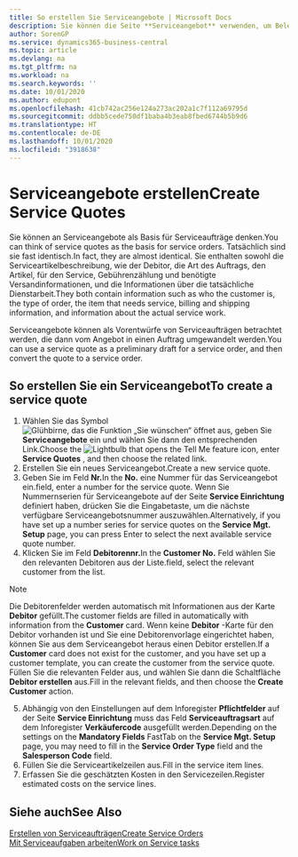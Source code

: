 ```yaml
---
title: So erstellen Sie Serviceangebote | Microsoft Docs
description: Sie können die Seite **Serviceangebot** verwenden, um Belege zu erstellen, in die Sie Informationen über den Service (Reparatur und Wartung) von Serviceartikeln auf Debitorenanfrage eingeben. Serviceangebote können als Vorentwürfe von Serviceaufträgen betrachtet werden, die dann vom Angebot in einen Auftrag umgewandelt werden.
author: SorenGP
ms.service: dynamics365-business-central
ms.topic: article
ms.devlang: na
ms.tgt_pltfrm: na
ms.workload: na
ms.search.keywords: ''
ms.date: 10/01/2020
ms.author: edupont
ms.openlocfilehash: 41cb742ac256e124a273ac202a1c7f112a69795d
ms.sourcegitcommit: ddbb5cede750df1baba4b3eab8fbed6744b5b9d6
ms.translationtype: HT
ms.contentlocale: de-DE
ms.lasthandoff: 10/01/2020
ms.locfileid: "3918638"
---
```

# <a name="create-service-quotes"></a><span data-ttu-id="75158-104">Serviceangebote erstellen</span><span class="sxs-lookup"><span data-stu-id="75158-104">Create Service Quotes</span></span>
<span data-ttu-id="75158-105">Sie können an Serviceangebote als Basis für Serviceaufträge denken.</span><span class="sxs-lookup"><span data-stu-id="75158-105">You can think of service quotes as the basis for service orders.</span></span> <span data-ttu-id="75158-106">Tatsächlich sind sie fast identisch.</span><span class="sxs-lookup"><span data-stu-id="75158-106">In fact, they are almost identical.</span></span> <span data-ttu-id="75158-107">Sie enthalten sowohl die Serviceartikelbeschreibung, wie der Debitor, die Art des Auftrags, den Artikel, für den Service, Gebührenzählung und benötigte Versandinformationen, und die Informationen über die tatsächliche Dienstarbeit.</span><span class="sxs-lookup"><span data-stu-id="75158-107">They both contain information such as who the customer is, the type of order, the item that needs service, billing and shipping information, and information about the actual service work.</span></span>
 
<span data-ttu-id="75158-108">Serviceangebote können als Vorentwürfe von Serviceaufträgen betrachtet werden, die dann vom Angebot in einen Auftrag umgewandelt werden.</span><span class="sxs-lookup"><span data-stu-id="75158-108">You can use a service quote as a preliminary draft for a service order, and then convert the quote to a service order.</span></span>  
  
## <a name="to-create-a-service-quote"></a><span data-ttu-id="75158-109">So erstellen Sie ein Serviceangebot</span><span class="sxs-lookup"><span data-stu-id="75158-109">To create a service quote</span></span>  
1. <span data-ttu-id="75158-110">Wählen Sie das Symbol ![Glühbirne, das die Funktion „Sie wünschen“ öffnet](media/ui-search/search_small.png "Was möchten Sie tun?") aus, geben Sie **Serviceangebote** ein und wählen Sie dann den entsprechenden Link.</span><span class="sxs-lookup"><span data-stu-id="75158-110">Choose the ![Lightbulb that opens the Tell Me feature](media/ui-search/search_small.png "Tell me what you want to do") icon, enter **Service Quotes** , and then choose the related link.</span></span>  
2. <span data-ttu-id="75158-111">Erstellen Sie ein neues Serviceangebot.</span><span class="sxs-lookup"><span data-stu-id="75158-111">Create a new service quote.</span></span>  
3. <span data-ttu-id="75158-112">Geben Sie im Feld **Nr.**</span><span class="sxs-lookup"><span data-stu-id="75158-112">In the **No.**</span></span> <span data-ttu-id="75158-113">eine Nummer für das Serviceangebot ein.</span><span class="sxs-lookup"><span data-stu-id="75158-113">field, enter a number for the service quote.</span></span> <span data-ttu-id="75158-114">Wenn Sie Nummernserien für Serviceangebote auf der Seite **Service Einrichtung** definiert haben, drücken Sie die Eingabetaste, um die nächste verfügbare Serviceangebotsnummer auszuwählen.</span><span class="sxs-lookup"><span data-stu-id="75158-114">Alternatively, if you have set up a number series for service quotes on the **Service Mgt. Setup** page, you can press Enter to select the next available service quote number.</span></span>  
4. <span data-ttu-id="75158-115">Klicken Sie im Feld **Debitorennr.**</span><span class="sxs-lookup"><span data-stu-id="75158-115">In the **Customer No.**</span></span>  <span data-ttu-id="75158-116">Feld wählen Sie den relevanten Debitoren aus der Liste.</span><span class="sxs-lookup"><span data-stu-id="75158-116">field, select the relevant customer from the list.</span></span>  

  > [!Note]  
  >  <span data-ttu-id="75158-117">Die Debitorenfelder werden automatisch mit Informationen aus der Karte **Debitor** gefüllt.</span><span class="sxs-lookup"><span data-stu-id="75158-117">The customer fields are filled in automatically with information from the **Customer** card.</span></span> <span data-ttu-id="75158-118">Wenn keine **Debitor** -Karte für den Debitor vorhanden ist und Sie eine Debitorenvorlage eingerichtet haben, können Sie aus dem Serviceangebot heraus einen Debitor erstellen.</span><span class="sxs-lookup"><span data-stu-id="75158-118">If a **Customer** card does not exist for the customer, and you have set up a customer template, you can create the customer from the service quote.</span></span> <span data-ttu-id="75158-119">Füllen Sie die relevanten Felder aus, und wählen Sie dann die Schaltfläche **Debitor erstellen** aus.</span><span class="sxs-lookup"><span data-stu-id="75158-119">Fill in the relevant fields, and then choose the **Create Customer** action.</span></span>  
  
5. <span data-ttu-id="75158-120">Abhängig von den Einstellungen auf dem Inforegister **Pflichtfelder** auf der Seite **Service Einrichtung** muss das Feld **Serviceauftragsart** auf dem Inforegister **Verkäufercode** ausgefüllt werden.</span><span class="sxs-lookup"><span data-stu-id="75158-120">Depending on the settings on the **Mandatory Fields** FastTab on the **Service Mgt. Setup** page, you may need to fill in the **Service Order Type** field and the **Salesperson Code** field.</span></span>  
6. <span data-ttu-id="75158-121">Füllen Sie die Serviceartikelzeilen aus.</span><span class="sxs-lookup"><span data-stu-id="75158-121">Fill in the service item lines.</span></span>  
7. <span data-ttu-id="75158-122">Erfassen Sie die geschätzten Kosten in den Servicezeilen.</span><span class="sxs-lookup"><span data-stu-id="75158-122">Register estimated costs on the service lines.</span></span>  
  
## <a name="see-also"></a><span data-ttu-id="75158-123">Siehe auch</span><span class="sxs-lookup"><span data-stu-id="75158-123">See Also</span></span>  
[<span data-ttu-id="75158-124">Erstellen von Serviceaufträgen</span><span class="sxs-lookup"><span data-stu-id="75158-124">Create Service Orders</span></span>](service-how-to-create-service-orders.md)  
[<span data-ttu-id="75158-125">Mit Serviceaufgaben arbeiten</span><span class="sxs-lookup"><span data-stu-id="75158-125">Work on Service tasks</span></span>](service-how-to-work-on-service-tasks.md)  

 